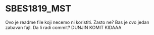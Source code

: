 # SBES1819_MST

Ovo je readme file koji necemo ni koristiti.
Zasto ne?
Bas je ovo jedan zabavan fajl.
Da li radi commit?
DUNJIN KOMIT KIDAAA